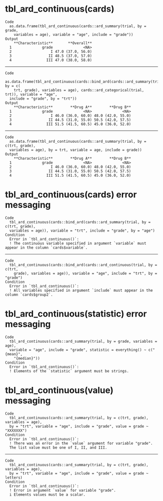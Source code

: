 # tbl_ard_continuous(cards)

    Code
      as.data.frame(tbl_ard_continuous(cards::ard_summary(trial, by = grade,
        variables = age), variable = "age", include = "grade"))
    Output
        **Characteristic**       **Overall**
      1              grade              <NA>
      2                  I 47.0 (37.0, 56.0)
      3                 II 48.5 (37.0, 57.0)
      4                III 47.0 (38.0, 58.0)

---

    Code
      as.data.frame(tbl_ard_continuous(cards::bind_ard(cards::ard_summary(trial, by = c(
        trt, grade), variables = age), cards::ard_categorical(trial, trt)), variable = "age",
      include = "grade", by = "trt"))
    Output
        **Characteristic**        **Drug A**        **Drug B**
      1              grade              <NA>              <NA>
      2                  I 46.0 (36.0, 60.0) 48.0 (42.0, 55.0)
      3                 II 44.5 (31.0, 55.0) 50.5 (42.0, 57.5)
      4                III 51.5 (41.5, 60.5) 45.0 (36.0, 52.0)

---

    Code
      as.data.frame(tbl_ard_continuous(cards::ard_summary(trial, by = c(trt, grade),
      variables = age), by = trt, variable = age, include = grade))
    Output
        **Characteristic**        **Drug A**        **Drug B**
      1              grade              <NA>              <NA>
      2                  I 46.0 (36.0, 60.0) 48.0 (42.0, 55.0)
      3                 II 44.5 (31.0, 55.0) 50.5 (42.0, 57.5)
      4                III 51.5 (41.5, 60.5) 45.0 (36.0, 52.0)

# tbl_ard_continuous(cards) error messaging

    Code
      tbl_ard_continuous(cards::bind_ard(cards::ard_summary(trial, by = c(trt, grade),
      variables = age)), variable = "trt", include = "grade", by = "age")
    Condition
      Error in `tbl_ard_continuous()`:
      ! The continuous variable specified in argument `variable` must appear in the column `cards$variable`.

---

    Code
      tbl_ard_continuous(cards::bind_ard(cards::ard_continuous(trial, by = c(trt,
        grade), variables = age)), variable = "age", include = "trt", by = "grade")
    Condition
      Error in `tbl_ard_continuous()`:
      ! All variables specified in argument `include` must appear in the column `cards$group2`.

# tbl_ard_continuous(statistic) error messaging

    Code
      tbl_ard_continuous(cards::ard_summary(trial, by = grade, variables = age),
      variable = "age", include = "grade", statistic = everything() ~ c("{mean}",
        "{median}"))
    Condition
      Error in `tbl_ard_continuous()`:
      ! Elements of the `statistic` argument must be strings.

# tbl_ard_continuous(value) messaging

    Code
      tbl_ard_continuous(cards::ard_summary(trial, by = c(trt, grade), variables = age),
      by = "trt", variable = "age", include = "grade", value = grade ~ "XXXXXXX")
    Condition
      Error in `tbl_ard_continuous()`:
      ! There was an error in the `value` argument for variable "grade".
      The list value must be one of I, II, and III.

---

    Code
      tbl_ard_continuous(cards::ard_summary(trial, by = c(trt, grade), variables = age),
      by = "trt", variable = "age", include = "grade", value = grade ~ letters)
    Condition
      Error in `tbl_ard_continuous()`:
      ! Error in argument `value` for variable "grade".
      i Elements values must be a scalar.


